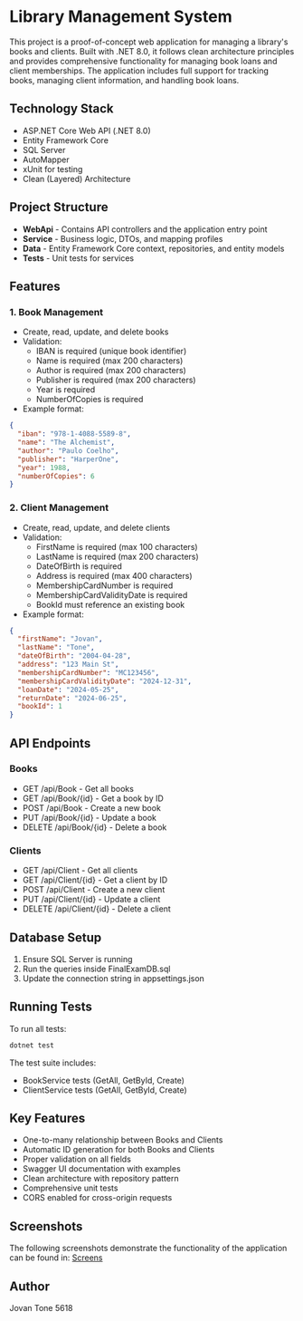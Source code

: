# Library Management System

This project is a proof-of-concept web application for managing a library's books and clients. Built with .NET 8.0, it follows clean architecture principles and provides comprehensive functionality for managing book loans and client memberships. The application includes full support for tracking books, managing client information, and handling book loans.

## Technology Stack

- ASP.NET Core Web API (.NET 8.0)
- Entity Framework Core
- SQL Server
- AutoMapper
- xUnit for testing
- Clean (Layered) Architecture

## Project Structure

- **WebApi** - Contains API controllers and the application entry point
- **Service** - Business logic, DTOs, and mapping profiles
- **Data** - Entity Framework Core context, repositories, and entity models
- **Tests** - Unit tests for services

## Features

### 1. Book Management

- Create, read, update, and delete books
- Validation:
  - IBAN is required (unique book identifier)
  - Name is required (max 200 characters)
  - Author is required (max 200 characters)
  - Publisher is required (max 200 characters)
  - Year is required
  - NumberOfCopies is required
- Example format:

```json
{
  "iban": "978-1-4088-5589-8",
  "name": "The Alchemist",
  "author": "Paulo Coelho",
  "publisher": "HarperOne",
  "year": 1988,
  "numberOfCopies": 6
}
```

### 2. Client Management

- Create, read, update, and delete clients
- Validation:
  - FirstName is required (max 100 characters)
  - LastName is required (max 200 characters)
  - DateOfBirth is required
  - Address is required (max 400 characters)
  - MembershipCardNumber is required
  - MembershipCardValidityDate is required
  - BookId must reference an existing book
- Example format:

```json
{
  "firstName": "Jovan",
  "lastName": "Tone",
  "dateOfBirth": "2004-04-28",
  "address": "123 Main St",
  "membershipCardNumber": "MC123456",
  "membershipCardValidityDate": "2024-12-31",
  "loanDate": "2024-05-25",
  "returnDate": "2024-06-25",
  "bookId": 1
}
```

## API Endpoints

### Books

- GET /api/Book - Get all books
- GET /api/Book/{id} - Get a book by ID
- POST /api/Book - Create a new book
- PUT /api/Book/{id} - Update a book
- DELETE /api/Book/{id} - Delete a book

### Clients

- GET /api/Client - Get all clients
- GET /api/Client/{id} - Get a client by ID
- POST /api/Client - Create a new client
- PUT /api/Client/{id} - Update a client
- DELETE /api/Client/{id} - Delete a client

## Database Setup

1. Ensure SQL Server is running
2. Run the queries inside FinalExamDB.sql
3. Update the connection string in appsettings.json

## Running Tests

To run all tests:

```bash
dotnet test
```

The test suite includes:
- BookService tests (GetAll, GetById, Create)
- ClientService tests (GetAll, GetById, Create)

## Key Features

- One-to-many relationship between Books and Clients
- Automatic ID generation for both Books and Clients
- Proper validation on all fields
- Swagger UI documentation with examples
- Clean architecture with repository pattern
- Comprehensive unit tests
- CORS enabled for cross-origin requests

## Screenshots

The following screenshots demonstrate the functionality of the application can be found in:
[Screens](https://github.com/sooprim/JovanTone5618/tree/main/Screens)

## Author

Jovan Tone 5618

